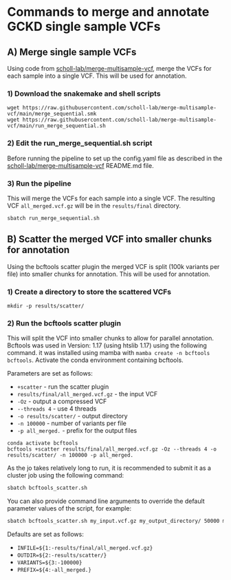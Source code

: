 # Commands to merge and annotate GCKD single sample VCFs

## A) Merge single sample VCFs
Using code from [scholl-lab/merge-multisample-vcf](https://github.com/scholl-lab/merge-multisample-vcf), merge the VCFs for each sample into a single VCF. This will be used for annotation.

### 1) Download the snakemake and shell scripts
```
wget https://raw.githubusercontent.com/scholl-lab/merge-multisample-vcf/main/merge_sequential.smk
wget https://raw.githubusercontent.com/scholl-lab/merge-multisample-vcf/main/run_merge_sequential.sh
```

### 2) Edit the run_merge_sequential.sh script
Before running the pipeline to set up the config.yaml file as described in the [scholl-lab/merge-multisample-vcf](https://github.com/scholl-lab/merge-multisample-vcf) README.md file.

### 3) Run the pipeline
This will merge the VCFs for each sample into a single VCF. The resulting VCF `all_merged.vcf.gz` will be in the `results/final` directory.
```
sbatch run_merge_sequential.sh
```

## B) Scatter the merged VCF into smaller chunks for annotation
Using the bcftools scatter plugin the merged VCF is split (100k variants per file) into smaller chunks for annotation. This will be used for annotation.

### 1) Create a directory to store the scattered VCFs
```
mkdir -p results/scatter/
```

### 2) Run the bcftools scatter plugin
This will split the VCF into smaller chunks to allow for parallel annotation.
Bcftools was used in Version: 1.17 (using htslib 1.17) using the following command.
it was installed using mamba with `mamba create -n bcftools bcftools`.
Activate the conda environment containing bcftools.

Parameters are set as follows:
- `+scatter` - run the scatter plugin
- `results/final/all_merged.vcf.gz` - the input VCF
- `-Oz` - output a compressed VCF
- `--threads 4` - use 4 threads
- `-o results/scatter/` - output directory
- `-n 100000` - number of variants per file
- `-p all_merged.` - prefix for the output files

```
conda activate bcftools
bcftools +scatter results/final/all_merged.vcf.gz -Oz --threads 4 -o results/scatter/ -n 100000 -p all_merged.
```

As the jo takes relatively long to run, it is recommended to submit it as a cluster job using the following command:
```bash
sbatch bcftools_scatter.sh
```

You can also provide command line arguments to override the default parameter values of the script, for example:
```bash
sbatch bcftools_scatter.sh my_input.vcf.gz my_output_directory/ 50000 my_prefix.
```

Defaults are set as follows:
- `INFILE=${1:-results/final/all_merged.vcf.gz}`
- `OUTDIR=${2:-results/scatter/}`
- `VARIANTS=${3:-100000}`
- `PREFIX=${4:-all_merged.}`
